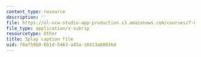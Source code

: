 ```yaml
---
content_type: resource
description: ''
file: https://ol-ocw-studio-app-production.s3.amazonaws.com/courses/7-012-introduction-to-biology-fall-2004/f0af59b06b1d5463a45a16413ab0016d_Eqom7VcaEKI.vtt
file_type: application/x-subrip
resourcetype: Other
title: 3play caption file
uid: f0af59b0-6b1d-5463-a45a-16413ab0016d
---
```

